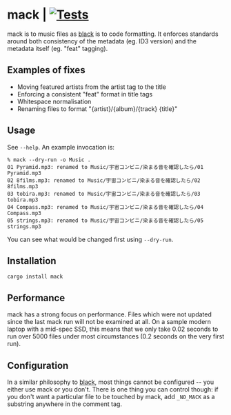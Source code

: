 # mack | [![Tests](https://img.shields.io/github/actions/workflow/status/cdown/mack/ci.yml?branch=master)](https://github.com/cdown/mack/actions?query=branch%3Amaster)

mack is to music files as [black][black] is to code formatting. It enforces
standards around both consistency of the metadata (eg. ID3 version) and the
metadata itself (eg. "feat" tagging).

## Examples of fixes

- Moving featured artists from the artist tag to the title
- Enforcing a consistent "feat" format in title tags
- Whitespace normalisation
- Renaming files to format "{artist}/{album}/{track} {title}"

## Usage

See `--help`. An example invocation is:

    % mack --dry-run -o Music .
    01 Pyramid.mp3: renamed to Music/宇宙コンビニ/染まる音を確認したら/01 Pyramid.mp3
    02 8films.mp3: renamed to Music/宇宙コンビニ/染まる音を確認したら/02 8films.mp3
    03 tobira.mp3: renamed to Music/宇宙コンビニ/染まる音を確認したら/03 tobira.mp3
    04 Compass.mp3: renamed to Music/宇宙コンビニ/染まる音を確認したら/04 Compass.mp3
    05 strings.mp3: renamed to Music/宇宙コンビニ/染まる音を確認したら/05 strings.mp3

You can see what would be changed first using `--dry-run`.

## Installation

    cargo install mack

## Performance

mack has a strong focus on performance. Files which were not updated since the
last mack run will not be examined at all. On a sample modern laptop with a
mid-spec SSD, this means that we only take 0.02 seconds to run over 5000 files
under most circumstances (0.2 seconds on the very first run).

## Configuration

In a similar philosophy to [black][black], most things cannot be configured --
you either use mack or you don't. There is one thing you can control though: if
you don't want a particular file to be touched by mack, add `_NO_MACK` as a
substring anywhere in the comment tag.

[black]: https://github.com/ambv/black
